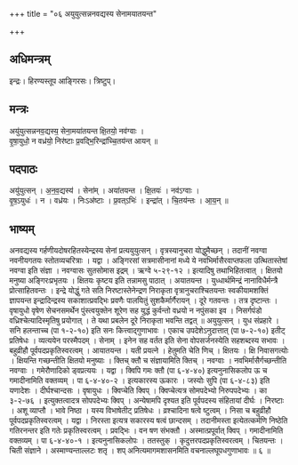 +++
title = "०६ अयुयुत्सन्ननवद्यस्य सेनामयातयन्त"

+++
## अधिमन्त्रम्
इन्द्रः। हिरण्यस्तूप आङ्गिरसः। त्रिष्टुप्।

## मन्त्रः
अयु॑युत्सन्ननव॒द्यस्य॒ सेना॒मया॑तयन्त क्षि॒तयो॒ नव॑ग्वाः ।  
वृ॒षा॒युधो॒ न वध्र॑यो॒ निर॑ष्टाः प्र॒वद्भि॒रिन्द्रा॑च्चि॒तय॑न्त आयन् ॥

## पदपाठः
अयु॑युत्सन् । अ॒न॒व॒द्यस्य॑ । सेना॑म् । अया॑तयन्त । क्षि॒तयः॑ । नव॑ऽग्वाः ।  
वृ॒ष॒ऽयुधः॑ । न । वध्र॑यः । निःऽअ॑ष्टाः । प्र॒वत्ऽभिः॑ । इन्द्रा॑त् । चि॒तय॑न्तः । आ॒य॒न् ॥

## भाष्यम्
अनवद्यस्य गर्हणीयदोषरहितस्येन्द्रस्य सेनां प्रत्ययुयुत्सन् । वृत्रस्यानुचरा योद्धुमैच्छन् । तदानीं नवग्वा नवनीयगतयः स्तोतव्यचरित्राः । यद्वा । अङ्गिरसां सत्रमासीनानां मध्ये ये नवभिर्मासैरवाप्तफला उत्थितास्तेषां नवग्वा इति संज्ञा । नवग्वासः सुतसोमास इद्रम् । ऋग्वे ५-२९-१२ । इत्यादिषु तथाभिहितत्वात् । क्षितयो मनुष्या अङ्गिरःप्रभृतयः । क्षितयः कृष्टय इति तन्नामसु पाठात् । अयातयन्त । युध्धार्थमिन्द्रं नानाविधैर्मन्त्रै प्रोत्साहितवन्तः । इन्द्रे योद्धुं गते सति निरष्टास्तेनेन्द्रण निराकृता वृत्रानुचराश्चितयन्तः स्वकीयामशक्तिं ज्ञापयन्त इन्द्रादिन्द्रस्य सकाशात्प्रवद्भिः प्रवणैः पालयितुं सुशकैर्मार्गैरायन् । दूरे गतवन्तः । तत्र दृष्टान्तः । वृषायुधो वृषेण सेचनसमर्थेन पुंस्त्वयुक्तेन शूरेण सह युद्धं कुर्वन्तो वध्रयो न नपुंसका इव । निसर्गपंडो वध्रिश्चेत्यादिस्मृतिषु प्रयोगात् । ते यथा प्रबलेन दूरे निराकृता भवन्ति तद्वत् ॥ अयुयुत्सन् । युध संप्रहारे । सनि हलन्ताच्च (पा १-२-१०) इति सनः कित्त्वाद्गुणाभावः । एकाच उपदेशेऽनुदात्तात् (पा ७-२-१०) इतीट् प्रतिषेधः । व्यत्ययेन परस्मैपदम् । सेनाम् । इनेन सह वर्तत इति सेना वोपसर्जनस्येति सहशब्दस्य सभावः । बहुव्रीहौ पूर्वपदप्रकृतिस्वरत्वम् । आयातयन्त । यती प्रयत्ने । हेतुमति चेति णिच् । क्षितयः । क्षि निवासगत्योः । क्षियन्ति गच्छन्तीति क्षितयो मनुष्याः । क्तिच् क्तौ च संज्ञायामिति क्तिच् । नवग्वाः । नवभिर्मासैर्गच्छन्तीति नवग्वाः । गमेरौणादिको ड्वप्रत्ययः । यद्वा । क्विपि गमः क्तौ (पा ६-४-४०) इत्यनुनासिकलोप ऊ च गमादीनामिति वक्तव्यम् । पा ६-४-४०-२ । इत्यकारस्य ऊकारः । जस्योः सुपि (पा ६-४-८३) इति यणादेशः । दीर्घश्चान्दसः । वृषायुधः । क्विप्चेति क्विप् । क्विप्चेत्यत्र सोमपदेभ्यो निरुपपदेभ्यः । का ३-२-७६ । इत्युक्तत्वादत्र सोपपदेभ्यः क्विप् । अन्येषामपि दृश्यत इति पूर्वपदस्य संहितायां दीर्घः । निरष्टाः । अशू व्याप्तौ । भावे निष्ठा । यस्य विभाषेतीट् प्रतिषेधः । व्रश्चादिना षत्वे ष्टुत्वम् । निसा च बहुव्रीहौ पूर्वपदप्रकृतिस्वरत्वम् । यद्वा । निरस्ता इत्यत्र सकारस्य षत्वं छान्दसम् । तदानीमस्ता इत्येतत्कर्मणि निष्ठेति गतिरनन्तर इति गतेः प्रकृतिस्वरत्वम् । प्रवद्भिः । वन षण संभक्तौ । अस्मात्प्रपूर्वात् क्विप् । गमादीनामिति वक्तव्यम् । पा ६-४-४०-१ । इत्यनुनासिकलोपः । ततस्तुक् । कृदुत्तरपदप्रकृतिस्वरत्वम् । चितयन्तः । चिती संज्ञाने । अस्माण्यन्ताल्लटः शतृ । शप् अनित्यमागमशासनमिति वचनाल्लघूपधगुणाभावः ॥ ६ ॥
